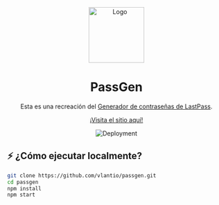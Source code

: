 <div align="center">

<img alt="Logo" src="https://vlantio.github.io/passgen/icon.svg" style="width:8rem;">

# PassGen

Esta es una recreación del [Generador de contraseñas de LastPass](https://www.lastpass.com/features/password-generator).

[¡Visita el sitio aquí!](https://vlantio.github.io/passgen)

![Deployment](https://github.com/vlantio/passgen/actions/workflows/deploy.yml/badge.svg)

</div>

## ⚡ ¿Cómo ejecutar localmente?

```bash
git clone https://github.com/vlantio/passgen.git
cd passgen
npm install
npm start
```
